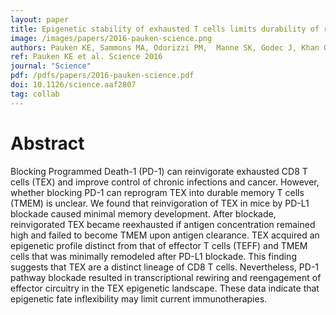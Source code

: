 ```yaml
---
layout: paper
title: Epigenetic stability of exhausted T cells limits durability of reinvigoration by PD-1 blockade
image: /images/papers/2016-pauken-science.png
authors: Pauken KE, Sammons MA, Odorizzi PM,  Manne SK, Godec J, Khan O, Drake AM, Chen Z, Sen D, Kurachi M, Barnitz RA, Bartman C, Bengsch B, Huang AC, Schenkel HM, Vahedi G, Haining WN, Berger SL, and Wherry EJ
ref: Pauken KE et al. Science 2016
journal: "Science"
pdf: /pdfs/papers/2016-pauken-science.pdf
doi: 10.1126/science.aaf2807
tag: collab
---
```


# Abstract

Blocking Programmed Death-1 (PD-1) can reinvigorate exhausted CD8 T cells (TEX) and improve control of chronic infections and cancer. However, whether blocking PD-1 can reprogram TEX into durable memory T cells (TMEM) is unclear. We found that reinvigoration of TEX in mice by PD-L1 blockade caused minimal memory development. After blockade, reinvigorated TEX became reexhausted if antigen concentration remained high and failed to become TMEM upon antigen clearance. TEX acquired an epigenetic profile distinct from that of effector T cells (TEFF) and TMEM cells that was minimally remodeled after PD-L1 blockade. This finding suggests that TEX are a distinct lineage of CD8 T cells. Nevertheless, PD-1 pathway blockade resulted in transcriptional rewiring and reengagement of effector circuitry in the TEX epigenetic landscape. These data indicate that epigenetic fate inflexibility may limit current immunotherapies.